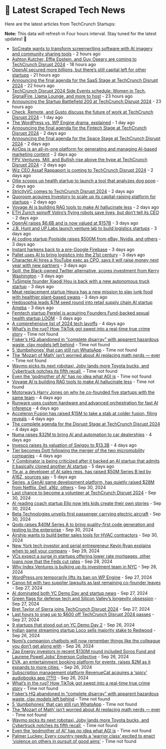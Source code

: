
# 📰 Latest Scraped Tech News

Here are the latest articles from TechCrunch Startups:

**Note:** This data will refresh in Four hours interval. Stay tuned for the latest updates! 🔄
- [SoCreate wants to transform screenwriting software with AI imagery and community sharing tools](https://techcrunch.com/2024/10/05/socreate-wants-to-transform-screenwriting-software-with-ai-imagery-community-sharing/) - 2 hours ago
- [Ashton Kutcher, Effie Epstein, and Guy Oseary are coming to TechCrunch Disrupt 2024](https://techcrunch.com/2024/10/04/ashton-kutcher-effie-epstein-and-guy-oseary-are-coming-to-techcrunch-disrupt-2024/) - 18 hours ago
- [OpenAI secured more billions, but there’s still capital left for other startups](https://techcrunch.com/2024/10/04/openai-secured-more-billions-but-theres-still-capital-left-for-other-startups/) - 21 hours ago
- [Announcing the final agenda for the SaaS Stage at TechCrunch Disrupt 2024](https://techcrunch.com/2024/10/04/announcing-the-final-agenda-for-the-saas-stage-at-techcrunch-disrupt-2024/) - 22 hours ago
- [TechCrunch Disrupt 2024 Side Events schedule: Women in Tech, SignalFire, Llama Lounge, and more to host](https://techcrunch.com/2024/10/04/techcrunch-disrupt-2024-side-events-lineup-women-in-tech-signalfire-llama-lounge-and-more-to-host/) - 23 hours ago
- [Announcing the Startup Battlefield 200 at TechCrunch Disrupt 2024](https://techcrunch.com/2024/10/04/announcing-the-startup-battlefield-200-at-techcrunch-disrupt-2024/) - 23 hours ago
- [Check, Remote, and Gusto discuss the future of work at TechCrunch Disrupt 2024](https://techcrunch.com/2024/10/04/check-remote-and-gusto-discuss-the-future-of-work-at-techcrunch-disrupt-2024/) - 1 day ago
- [The WordPress vs. WP Engine drama, explained](https://techcrunch.com/2024/10/04/wordpress-vs-wp-engine-drama-explained/) - 1 day ago
- [Announcing the final agenda for the Fintech Stage at TechCrunch Disrupt 2024](https://techcrunch.com/2024/10/03/announcing-the-final-agenda-for-the-fintech-stage-at-techcrunch-disrupt-2024/) - 2 days ago
- [Announcing the final agenda for the Space Stage at TechCrunch Disrupt 2024](https://techcrunch.com/2024/10/03/announcing-the-final-agenda-for-the-space-stage-at-techcrunch-disrupt-2024/) - 2 days ago
- [AirOps is an all-in-one platform for generating and managing AI-based marketing content](https://techcrunch.com/2024/10/03/airops-wants-to-be-the-all-in-one-platform-for-generating-and-managing-ai-based-seo-slop/) - 2 days ago
- [FPV Ventures, Mill, and Bullish rise above the hype at TechCrunch Disrupt 2024](https://techcrunch.com/2024/10/03/fpv-ventures-mill-and-bullish-rise-above-the-hype-at-techcrunch-disrupt-2024/) - 2 days ago
- [Wiz CEO Assaf Rappaport is coming to TechCrunch Disrupt 2024](https://techcrunch.com/2024/10/03/wiz-ceo-assaf-rappaport-is-coming-to-techcrunch-disrupt-2024/) - 2 days ago
- [Ollie scoops up health startup to launch a tool that analyzes dog poop](https://techcrunch.com/2024/10/03/ollie-scoops-up-health-startup-to-launch-a-tool-that-analyzes-dog-poop/) - 2 days ago
- [StrictlyVC comes to TechCrunch Disrupt 2024](https://techcrunch.com/2024/10/03/strictlyvc-comes-to-techcrunch-disrupt-2024/) - 2 days ago
- [Quoroom acquires Investory to scale up its capital-raising platform for startups](https://techcrunch.com/2024/10/03/quoroom-acquires-investory-to-scale-up-its-capital-raising-platform-for-startups/) - 2 days ago
- [Voyage AI is building RAG tools to make AI hallucinate less](https://techcrunch.com/2024/10/03/voyage-ai-is-building-rag-tools-to-make-ai-hallucinate-less/) - 2 days ago
- [ETH Zurich spinoff Voliro’s flying robots save lives, but don’t tell its CEO](https://techcrunch.com/2024/10/03/eth-zurich-spinoff-voliros-flying-robots-save-lives-but-dont-tell-its-ceo/) - 2 days ago
- [OpenAI raises $6.6B and is now valued at $157B](https://techcrunch.com/2024/10/02/openai-raises-6-6b-and-is-now-valued-at-157b/) - 3 days ago
- [J.B. Hunt and UP.Labs launch venture lab to build logistics startups](https://techcrunch.com/2024/10/02/j-b-hunt-and-up-labs-launch-venture-lab-to-build-logistics-startups/) - 3 days ago
- [AI coding startup Poolside raises $500M from eBay, Nvidia, and others](https://techcrunch.com/2024/10/02/ai-coding-startup-poolside-raises-500m-from-ebay-nvidia-and-others/) - 3 days ago
- [Instant harkens back to a pre-Google Firebase](https://techcrunch.com/2024/10/02/instant-harkens-back-to-a-pre-google-firebase/) - 3 days ago
- [Pallet uses AI to bring logistics into the 21st century](https://techcrunch.com/2024/10/02/pallet-uses-ai-to-bring-logistics-into-the-21st-century/) - 3 days ago
- [Character.AI hires a YouTube exec as CPO, says it will raise money next year with new partners](https://techcrunch.com/2024/10/02/character-ai-hires-ex-youtube-exec-as-cpo-says-will-raise-money-next-year-with-new-partners/) - 3 days ago
- [Spill, the Black-owned Twitter alternative, scores investment from Kerry Washington](https://techcrunch.com/2024/10/02/spill-the-black-owned-twitter-alternative-scores-investment-from-kerry-washington/) - 3 days ago
- [TuSimple founder Xiaodi Hou is back with a new autonomous truck startup](https://techcrunch.com/2024/10/02/tusimple-founder-xiaodi-hou-is-back-with-a-new-autonomous-truck-startup/) - 3 days ago
- [Meat replacement startup Heura has a new mission to slay junk food with healthier plant-based swaps](https://techcrunch.com/2024/10/02/meat-replacement-startup-heura-has-a-new-mission-to-slay-junk-food-with-healthier-plant-based-swaps/) - 3 days ago
- [Hedosophia leads $7M seed round into retail supply chain AI startup Ameba](https://techcrunch.com/2024/10/02/hedosophia-leads-7m-seed-round-into-retail-supply-chain-ai-startup-ameba/) - 3 days ago
- [Femtech startup Perelel is acquiring Founders Fund-backed sexual health startup LOOM](https://techcrunch.com/2024/10/02/femtech-startup-perelel-is-acquiring-founders-fund-backed-sexual-health-startup-loom/) - 3 days ago
- [A comprehensive list of 2024 tech layoffs](https://techcrunch.com/2024/10/01/tech-layoffs-2024-list/) - 4 days ago
- [What’s in the rug? How TikTok got swept into a real-time true crime story](https://techcrunch.com/2024/10/05/whats-in-the-rug-how-tiktok-got-swept-into-a-real-time-true-crime-story/) - Time not found
- [Fisker’s HQ abandoned in “complete disarray” with apparent hazardous waste, clay models left behind](https://techcrunch.com/2024/10/05/fiskers-hq-abandoned-in-complete-disarray-with-apparent-hazardous-waste-clay-models-left-behind/) - Time not found
- [5 ‘dumbphones’ that can still run WhatsApp](https://techcrunch.com/2024/10/05/5-dumbphones-that-can-still-run-whatsapp/) - Time not found
- [The ‘Mozart of Math’ isn’t worried about AI replacing math nerds — ever](https://techcrunch.com/2024/10/04/the-mozart-of-math-isnt-worried-about-ai-replacing-math-nerds-ever/) - Time not found
- [Waymo picks its next robotaxi, Joby lands more Toyota bucks, and Cybertruck notches its fifth recall ](https://techcrunch.com/2024/10/04/waymo-picks-its-next-robotaxi-joby-lands-more-toyota-bucks-and-cybertruck-notches-its-fifth-recall/) - Time not found
- [Even the ‘godmother of AI’ has no idea what AGI is](https://techcrunch.com/2024/10/03/even-the-godmother-of-ai-has-no-idea-what-agi-is/) - Time not found
- [Voyage AI is building RAG tools to make AI hallucinate less](https://techcrunch.com/2024/10/03/voyage-ai-is-building-rag-tools-to-make-ai-hallucinate-less/) - Time not found
- [Motorway’s Harry Jones on why he co-founded five startups with the same team](https://techcrunch.com/podcast/motorways-harry-jones-on-why-he-co-founded-five-startups-with-the-same-team/) - 4 days ago
- [Runware uses custom hardware and advanced orchestration for fast AI inference](https://techcrunch.com/2024/10/01/runware-uses-custom-hardware-and-advanced-orchestration-for-fast-ai-inference/) - 4 days ago
- [Acceleron Fusion has raised $15M to take a stab at colder fusion, filing reveals](https://techcrunch.com/2024/10/01/acceleron-fusion-has-raised-15m-to-take-another-stab-at-cold-fusion-filing-reveals/) - 4 days ago
- [The complete agenda for the Disrupt Stage at TechCrunch Disrupt 2024](https://techcrunch.com/2024/10/01/announcing-the-agenda-for-the-disrupt-stage-at-techcrunch-disrupt-2024/) - 4 days ago
- [Numa raises $32M to bring AI and automation to car dealerships](https://techcrunch.com/2024/10/01/numa-is-bringing-ai-and-automation-to-car-dealerships/) - 4 days ago
- [Invesco raises its valuation of Swiggy to $13.3B](https://techcrunch.com/2024/10/01/swiggy-valuation-ipo-invesco/) - 4 days ago
- [Tier becomes Dott following the merger of the two micromobility companies](https://techcrunch.com/2024/09/30/tier-becomes-dott-following-the-merger-of-the-two-micromobility-companies/) - 4 days ago
- [Y Combinator is being criticized after it backed an AI startup that admits it basically cloned another AI startup](https://techcrunch.com/2024/09/30/y-combinator-is-being-criticized-after-it-backed-an-ai-startup-that-admits-it-basically-cloned-another-ai-startup/) - 5 days ago
- [11x.ai, a developer of AI sales reps, has raised $50M Series B led by A16Z, sources say](https://techcrunch.com/2024/09/30/11x-ai-a-developer-of-ai-sales-reps-has-raised-50m-series-b-led-by-a16z-sources-say/) - 5 days ago
- [Series, a GenAI game development platform, has quietly raised $28M from Netflix, Dell, a16z, others](https://techcrunch.com/2024/09/30/series-the-genai-startup-reinventing-game-development-has-quietly-raised-28m-from-netflix-dell-a16z-others/) - Sep 30, 2024
- [Last chance to become a volunteer at TechCrunch Disrupt 2024](https://techcrunch.com/2024/09/30/last-chance-to-become-a-volunteer-at-techcrunch-disrupt-2024/) - Sep 30, 2024
- [AI reading coach startup Ello now lets kids create their own stories](https://techcrunch.com/2024/09/30/ai-reading-coach-startup-ello-launches-custom-story-creation-feature-for-kids/) - Sep 30, 2024
- [Beta Technologies unveils first passenger carrying electric aircraft](https://techcrunch.com/2024/09/30/beta-technologies-unveils-first-passenger-carrying-electric-aircraft/) - Sep 30, 2024
- [Qodo raises $40M Series A to bring quality-first code generation and testing to the enterprise](https://techcrunch.com/2024/09/30/qodo-raises-40m-series-a-to-bring-quality-first-code-generation-to-the-enterprise/) - Sep 30, 2024
- [Airship wants to build better sales tools for HVAC contractors](https://techcrunch.com/2024/09/30/airship-wants-to-build-better-sales-tools-for-hvac-contractors/) - Sep 30, 2024
- [New York tech investor and serial entrepreneur Kevin Ryan explains when to sell your company](https://techcrunch.com/2024/09/29/new-york-tech-investor-and-serial-entrepreneur-kevin-ryan-explains-when-to-sell-your-company/) - Sep 29, 2024
- [VCs expect a surge in startups offering lower rate mortgages, other loans now that the Feds cut rates](https://techcrunch.com/2024/09/28/vcs-expect-a-surge-in-startups-offering-lower-rate-mortgages-other-loans-now-that-the-fed-cut-rates/) - Sep 28, 2024
- [Why Index Ventures is bulking up its investment team in NYC](https://techcrunch.com/2024/09/28/why-index-ventures-is-bulking-up-its-investment-team-in-nyc/) - Sep 28, 2024
- [WordPress.org temporarily lifts its ban on WP Engine](https://techcrunch.com/2024/09/27/wordpress-org-temporarily-lifts-its-ban-on-wp-engine/) - Sep 27, 2024
- [Canoo hit with two supplier lawsuits as last remaining co-founder leaves](https://techcrunch.com/2024/09/27/canoo-hit-with-two-supplier-lawsuits-as-last-remaining-co-founder-leaves/) - Sep 27, 2024
- [AI dominated both YC Demo Day and startup news](https://techcrunch.com/2024/09/27/ai-dominated-both-yc-demo-day-and-startup-news/) - Sep 27, 2024
- [Green flags for defense tech and Silicon Valley’s longevity obsession](https://techcrunch.com/podcast/green-flags-for-defense-tech-and-silicon-valleys-longevity-obsession/) - Sep 27, 2024
- [Bret Taylor of Sierra joins TechCrunch Disrupt 2024](https://techcrunch.com/2024/09/27/bret-taylor-of-sierra-joins-techcrunch-disrupt-2024/) - Sep 27, 2024
- [Last hours to snag up to $600 off TechCrunch Disrupt 2024 passes](https://techcrunch.com/2024/09/27/last-hours-to-snag-up-to-600-off-techcrunch-disrupt-2024-passes/) - Sep 27, 2024
- [9 startups that stood out on YC Demo Day 2](https://techcrunch.com/2024/09/26/9-startups-that-stood-out-on-yc-demo-day-2/) - Sep 26, 2024
- [Indian game streaming startup Loco sells majority stake to Redwood](https://techcrunch.com/2024/09/26/indian-game-streaming-startup-loco-sells-majority-stake-to-redwood/) - Sep 26, 2024
- [Nomi’s companion chatbots will now remember things like the colleague you don’t get along with](https://techcrunch.com/2024/09/26/nomi-ai-wants-to-make-the-most-emotionally-intelligent-chatbots-on-the-market/) - Sep 26, 2024
- [Zap Energy investors in recent $130M round included Soros Fund and Laurene Powell Jobs’ Emerson Collective](https://techcrunch.com/2024/09/26/zap-energy-investors-in-recent-130m-round-included-soros-fund-and-laurene-powell-jobs-emerson-collective/) - Sep 26, 2024
- [EVA, an entertainment booking platform for events, raises $2M as it expands to more cities ](https://techcrunch.com/2024/09/26/eva-entertainment-booking-platform-raises-2m-expands-to-more-cities/) - Sep 26, 2024
- [Subscription management platform RevenueCat acquires a ‘spicy’ audiobooks app (??!!)](https://techcrunch.com/2024/09/26/subscription-management-platform-revenuecat-acquires-a-spicy-audiobooks-app/) - Sep 26, 2024
- [What’s in the rug? How TikTok got swept into a real-time true crime story](https://techcrunch.com/2024/10/05/whats-in-the-rug-how-tiktok-got-swept-into-a-real-time-true-crime-story/) - Time not found
- [Fisker’s HQ abandoned in “complete disarray” with apparent hazardous waste, clay models left behind](https://techcrunch.com/2024/10/05/fiskers-hq-abandoned-in-complete-disarray-with-apparent-hazardous-waste-clay-models-left-behind/) - Time not found
- [5 ‘dumbphones’ that can still run WhatsApp](https://techcrunch.com/2024/10/05/5-dumbphones-that-can-still-run-whatsapp/) - Time not found
- [The ‘Mozart of Math’ isn’t worried about AI replacing math nerds — ever](https://techcrunch.com/2024/10/04/the-mozart-of-math-isnt-worried-about-ai-replacing-math-nerds-ever/) - Time not found
- [Waymo picks its next robotaxi, Joby lands more Toyota bucks, and Cybertruck notches its fifth recall ](https://techcrunch.com/2024/10/04/waymo-picks-its-next-robotaxi-joby-lands-more-toyota-bucks-and-cybertruck-notches-its-fifth-recall/) - Time not found
- [Even the ‘godmother of AI’ has no idea what AGI is](https://techcrunch.com/2024/10/03/even-the-godmother-of-ai-has-no-idea-what-agi-is/) - Time not found
- [Palmer Luckey: Every country needs a ‘warrior class’ excited to enact ‘violence on others in pursuit of good aims’](https://techcrunch.com/2024/10/01/palmer-luckey-every-country-needs-a-warrior-class-excited-to-enact-violence-on-others-in-pursuit-of-good-aims/) - Time not found